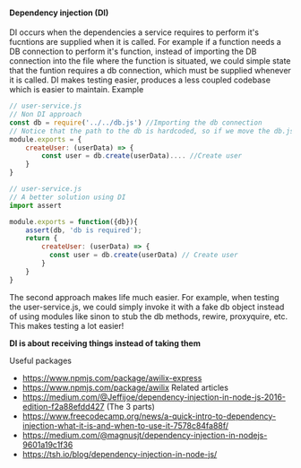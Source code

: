 #### Dependency injection (DI)
DI occurs when the dependencies a service requires to perform it's fucntions are supplied when it is called. For example if a function needs a DB connection to perform it's function, instead of importing the DB connection into the file where the function is situated,
we could simple state that the funtion requires a db connection, which must be supplied whenever it is called. DI makes testing easier, produces a less coupled codebase which is easier to maintain.
Example
```js
// user-service.js
// Non DI approach
const db = require('../../db.js') //Importing the db connection
// Notice that the path to the db is hardcoded, so if we move the db.js file to another location, we have to update all the modules that import the db.js file 😥
module.exports = {
    createUser: (userData) => {
        const user = db.create(userData).... //Create user
    }
}
```
```js
// user-service.js
// A better solution using DI
import assert

module.exports = function({db}){
    assert(db, 'db is required');
    return {
        createUser: (userData) => {
          const user = db.create(userData) // Create user
        }
    }
}
```
The second approach makes life much easier. For example, when testing the user-service.js, we could simply invoke it with a fake db object instead of using modules like sinon to stub the db methods, rewire, proxyquire, etc. This makes testing a lot easier!

**DI is about receiving things instead of taking them**

Useful packages
 - https://www.npmjs.com/package/awilix-express
 - https://www.npmjs.com/package/awilix
Related articles
- https://medium.com/@Jeffijoe/dependency-injection-in-node-js-2016-edition-f2a88efdd427 (The 3 parts)
- https://www.freecodecamp.org/news/a-quick-intro-to-dependency-injection-what-it-is-and-when-to-use-it-7578c84fa88f/
- https://medium.com/@magnusjt/dependency-injection-in-nodejs-9601a19c1f36
- https://tsh.io/blog/dependency-injection-in-node-js/

